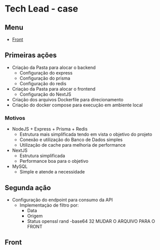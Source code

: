 # Tech Lead - case

## Menu
- [Front](#frontend)

## Primeiras ações
- Criaçào da Pasta para alocar o backend
  - Configuração do express
  - Configuração do prisma
  - Configuração do redis
- Criaçào da Pasta para alocar o frontend
  - Configuração do NextJS
- Criação dos arquivos Dockerfile para direcionamento
- Criação do docker compose para execução em ambiente local

### Motivos
- NodeJS + Express + Prisma + Redis
  - Estrutura mais simplificada tendo em vista o objetivo do projeto
  - Conexão e utilização do Banco de Dados simples
  - Utilização de cache para melhoria de performance
- NextJS
  - Estrutura simplificada
  - Performance boa para o objetivo
- MySQL
  - Simple e atende a necessidade

## Segunda ação
- Configuração do endpoint para consumo da API
  - Implementaçào de filtro por:
    - Data
    - Origem
    - Status
    openssl rand -base64 32
    MUDAR O ARQUIVO PARA O FRONT

## Front <a id="frontend"></a>